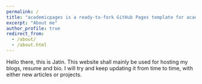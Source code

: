```yaml
---
permalink: /
title: "academicpages is a ready-to-fork GitHub Pages template for academic personal websites"
excerpt: "About me"
author_profile: true
redirect_from: 
  - /about/
  - /about.html
---
```


Hello there, this is Jatin. This website shall mainly be used for hosting my blogs, resume and bio. I will try and keep updating it from time to time, with either new articles or projects. 
